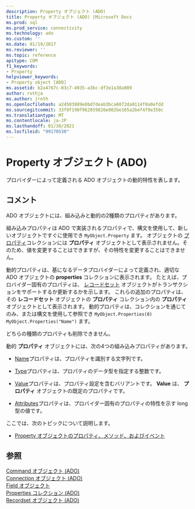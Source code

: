 ```yaml
---
description: Property オブジェクト (ADO)
title: Property オブジェクト (ADO) |Microsoft Docs
ms.prod: sql
ms.prod_service: connectivity
ms.technology: ado
ms.custom: ''
ms.date: 01/19/2017
ms.reviewer: ''
ms.topic: reference
apitype: COM
f1_keywords:
- Property
helpviewer_keywords:
- Property object [ADO]
ms.assetid: b2a4767c-03c7-4935-a3bc-df3e1a38a009
author: rothja
ms.author: jroth
ms.openlocfilehash: a24503889e8bd7deab3bca6072da9114f0a0efdd
ms.sourcegitcommit: 33f0f190f962059826e002be165a2bef4f9e350c
ms.translationtype: MT
ms.contentlocale: ja-JP
ms.lasthandoff: 01/30/2021
ms.locfileid: "99170530"
---
```

# <a name="property-object-ado"></a>Property オブジェクト (ADO)
プロバイダーによって定義される ADO オブジェクトの動的特性を表します。  
  
## <a name="remarks"></a>コメント  
 ADO オブジェクトには、組み込みと動的の2種類のプロパティがあります。  
  
 組み込みプロパティは ADO で実装されるプロパティで、構文を使用して、新しいオブジェクトですぐに使用でき `MyObject.Property` ます。 オブジェクトの [プロパティ](./properties-collection-ado.md)コレクションには **プロパティ** オブジェクトとして表示されません。そのため、値を変更することはできますが、その特性を変更することはできません。  
  
 動的プロパティは、基になるデータプロバイダーによって定義され、適切な ADO オブジェクトの **properties** コレクションに表示されます。 たとえば、プロバイダー固有のプロパティは、 [レコードセット](./recordset-object-ado.md) オブジェクトがトランザクションをサポートするか更新するかを示します。 これらの追加のプロパティは、その **レコードセット** オブジェクトの **プロパティ** コレクション内の **プロパティ** オブジェクトとして表示されます。 動的プロパティは、コレクションを通じてのみ、または構文を使用して参照でき `MyObject.Properties(0)` `MyObject.Properties("Name")` ます。  
  
 どちらの種類のプロパティも削除できません。  
  
 動的 **プロパティ** オブジェクトには、次の4つの組み込みプロパティがあります。  
  
-   [Name](./name-property-ado.md)プロパティは、プロパティを識別する文字列です。  
  
-   [Type](./type-property-ado.md)プロパティは、プロパティのデータ型を指定する整数です。  
  
-   [Value](./value-property-ado.md)プロパティは、プロパティ設定を含むバリアントです。 **Value** は、 **プロパティ** オブジェクトの既定のプロパティです。  
  
-   [Attributes](./attributes-property-ado.md)プロパティは、プロバイダー固有のプロパティの特性を示す long 型の値です。  
  
 ここでは、次のトピックについて説明します。  
  
-   [Property オブジェクトのプロパティ、メソッド、およびイベント](./property-object-properties-methods-and-events.md)  
  
## <a name="see-also"></a>参照  
 [Command オブジェクト (ADO)](./command-object-ado.md)   
 [Connection オブジェクト (ADO)](./connection-object-ado.md)   
 [Field オブジェクト](./field-object.md)   
 [Properties コレクション (ADO)](./properties-collection-ado.md)   
 [Recordset オブジェクト (ADO)](./recordset-object-ado.md)